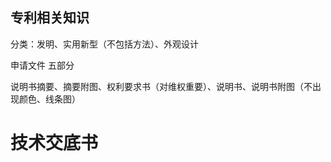 ## 专利相关知识
分类：发明、实用新型（不包括方法）、外观设计

申请文件 五部分

说明书摘要、摘要附图、权利要求书（对维权重要）、说明书、说明书附图（不出现颜色、线条图）


# 技术交底书





